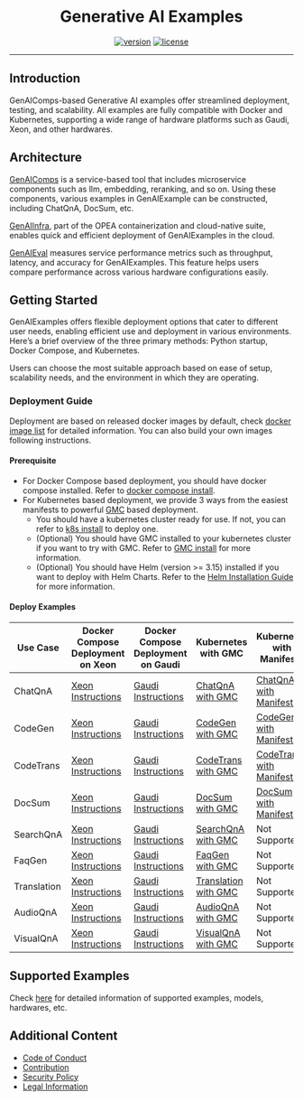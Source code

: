 <div align="center">

# Generative AI Examples

[![version](https://img.shields.io/badge/release-0.8-green)](https://github.com/opea-project/GenAIExamples/releases)
[![license](https://img.shields.io/badge/license-Apache%202-blue)](https://github.com/intel/neural-compressor/blob/master/LICENSE)

---

<div align="left">

## Introduction

GenAIComps-based Generative AI examples offer streamlined deployment, testing, and scalability. All examples are fully compatible with Docker and Kubernetes, supporting a wide range of hardware platforms such as Gaudi, Xeon, and other hardwares.

## Architecture

[GenAIComps](https://github.com/opea-project/GenAIComps) is a service-based tool that includes microservice components such as llm, embedding, reranking, and so on. Using these components, various examples in GenAIExample can be constructed, including ChatQnA, DocSum, etc.

[GenAIInfra](https://github.com/opea-project/GenAIInfra), part of the OPEA containerization and cloud-native suite, enables quick and efficient deployment of GenAIExamples in the cloud.

[GenAIEval](https://github.com/opea-project/GenAIEval) measures service performance metrics such as throughput, latency, and accuracy for GenAIExamples. This feature helps users compare performance across various hardware configurations easily.

## Getting Started

GenAIExamples offers flexible deployment options that cater to different user needs, enabling efficient use and deployment in various environments. Here’s a brief overview of the three primary methods: Python startup, Docker Compose, and Kubernetes.

Users can choose the most suitable approach based on ease of setup, scalability needs, and the environment in which they are operating.

### Deployment Guide

Deployment are based on released docker images by default, check [docker image list](./docker_images_list.md) for detailed information. You can also build your own images following instructions.

#### Prerequisite

- For Docker Compose based deployment, you should have docker compose installed. Refer to [docker compose install](https://docs.docker.com/compose/install/).
- For Kubernetes based deployment, we provide 3 ways from the easiest manifests to powerful [GMC](https://github.com/opea-project/GenAIInfra/tree/main/microservices-connector) based deployment.
  - You should have a kubernetes cluster ready for use. If not, you can refer to [k8s install](https://github.com/opea-project/docs/tree/main/guide/installation/k8s_install) to deploy one.
  - (Optional) You should have GMC installed to your kubernetes cluster if you want to try with GMC. Refer to [GMC install](https://github.com/opea-project/docs/blob/main/guide/installation/gmc_install/gmc_install.md) for more information.
  - (Optional) You should have Helm (version >= 3.15) installed if you want to deploy with Helm Charts. Refer to the [Helm Installation Guide](https://helm.sh/docs/intro/install/) for more information.

#### Deploy Examples

| Use Case    | Docker Compose<br/>Deployment on Xeon                  | Docker Compose<br/>Deployment on Gaudi                   | Kubernetes with GMC                                      | Kubernetes with Manifests                                            | Kubernetes with Helm Charts                                                                                        |
| ----------- | ------------------------------------------------------ | -------------------------------------------------------- | -------------------------------------------------------- | -------------------------------------------------------------------- | ------------------------------------------------------------------------------------------------------------------ |
| ChatQnA     | [Xeon Instructions](ChatQnA/docker/xeon/README.md)     | [Gaudi Instructions](ChatQnA/docker/gaudi/README.md)     | [ChatQnA with GMC](ChatQnA/kubernetes/README.md)         | [ChatQnA with Manifests](ChatQnA/kubernetes/manifests/README.md)     | [ChatQnA with Helm Charts](https://github.com/opea-project/GenAIInfra/tree/main/helm-charts/chatqna/README.md)     |
| CodeGen     | [Xeon Instructions](CodeGen/docker/xeon/README.md)     | [Gaudi Instructions](CodeGen/docker/gaudi/README.md)     | [CodeGen with GMC](CodeGen/kubernetes/README.md)         | [CodeGen with Manifests](CodeGen/kubernetes/manifests/README.md)     | [CodeGen with Helm Charts](https://github.com/opea-project/GenAIInfra/tree/main/helm-charts/codegen/README.md)     |
| CodeTrans   | [Xeon Instructions](CodeTrans/docker/xeon/README.md)   | [Gaudi Instructions](CodeTrans/docker/gaudi/README.md)   | [CodeTrans with GMC](CodeTrans/kubernetes/README.md)     | [CodeTrans with Manifests](CodeTrans/kubernetes/manifests/README.md) | [CodeTrans with Helm Charts](https://github.com/opea-project/GenAIInfra/tree/main/helm-charts/codetrans/README.md) |
| DocSum      | [Xeon Instructions](DocSum/docker/xeon/README.md)      | [Gaudi Instructions](DocSum/docker/gaudi/README.md)      | [DocSum with GMC](DocSum/kubernetes/README.md)           | [DocSum with Manifests](DocSum/kubernetes/manifests/README.md)       | [DocSum with Helm Charts](https://github.com/opea-project/GenAIInfra/tree/main/helm-charts/docsum/README.md)       |
| SearchQnA   | [Xeon Instructions](SearchQnA/docker/xeon/README.md)   | [Gaudi Instructions](SearchQnA/docker/gaudi/README.md)   | [SearchQnA with GMC](SearchQnA/kubernetes/README.md)     | Not Supported                                                        | Not Supported                                                                                                      |
| FaqGen      | [Xeon Instructions](FaqGen/docker/xeon/README.md)      | [Gaudi Instructions](FaqGen/docker/gaudi/README.md)      | [FaqGen with GMC](FaqGen/kubernetes/README.md)           | Not Supported                                                        | Not Supported                                                                                                      |
| Translation | [Xeon Instructions](Translation/docker/xeon/README.md) | [Gaudi Instructions](Translation/docker/gaudi/README.md) | [Translation with GMC](Translation/kubernetes/README.md) | Not Supported                                                        | Not Supported                                                                                                      |
| AudioQnA    | [Xeon Instructions](AudioQnA/docker/xeon/README.md)    | [Gaudi Instructions](AudioQnA/docker/gaudi/README.md)    | [AudioQnA with GMC](AudioQnA/kubernetes/README.md)       | Not Supported                                                        | Not Supported                                                                                                      |
| VisualQnA   | [Xeon Instructions](VisualQnA/docker/xeon/README.md)   | [Gaudi Instructions](VisualQnA/docker/gaudi/README.md)   | [VisualQnA with GMC](VisualQnA/kubernetes/README.md)     | Not Supported                                                        | Not Supported                                                                                                      |

## Supported Examples

Check [here](./supported_examples.md) for detailed information of supported examples, models, hardwares, etc.

## Additional Content

- [Code of Conduct](https://github.com/opea-project/docs/tree/main/community/CODE_OF_CONDUCT.md)
- [Contribution](https://github.com/opea-project/docs/tree/main/community/CONTRIBUTING.md)
- [Security Policy](https://github.com/opea-project/docs/tree/main/community/SECURITY.md)
- [Legal Information](/LEGAL_INFORMATION.md)

